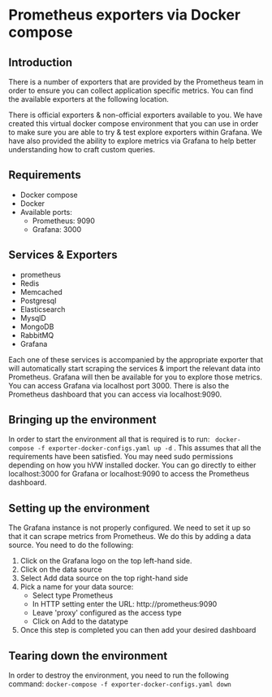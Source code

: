 # Prometheus exporters via Docker compose

## Introduction

There is a number of exporters that are provided by the Prometheus team in order to ensure you can collect application specific metrics. You can find the available exporters at the following location.

There is official exporters & non-official exporters available to you. We have created this virtual docker compose environment that you can use in order to make sure you are able to try & test explore exporters within Grafana. We have also provided the ability to explore metrics via Grafana to help better understanding how to craft custom queries.

## Requirements

 * Docker compose 
 * Docker 
 * Available ports:
    * Prometheus: 9090
    * Grafana: 3000

## Services & Exporters

 * prometheus
 * Redis
 * Memcached
 * Postgresql
 * Elasticsearch
 * MysqlD
 * MongoDB
 * RabbitMQ
 * Grafana

Each one of these services is accompanied by the appropriate exporter that will automatically start scraping the services & import the relevant data into Prometheus. Grafana will then be available for you to explore those metrics. You can access Grafana via localhost port 3000. There is also the Prometheus dashboard that you can access via localhost:9090.

## Bringing up the environment

In order to start the environment all that is required is to run:    ``` docker-compose -f exporter-docker-configs.yaml up -d``` .
This assumes that all the requirements have been satisfied. You may need sudo permissions depending on how you hVW installed docker. You can go directly to either localhost:3000 for Grafana or localhost:9090 to access the Prometheus dashboard.

## Setting up the environment

The Grafana instance is not properly configured. We need to set it up so that it can scrape metrics from Prometheus. We do this by adding a data source. You need to do the following:
1. Click on the Grafana logo on the top left-hand side. 
2. Click on the data source 
3. Select Add data source on the top right-hand side
4. Pick a name for your data source:
    * Select type Prometheus
    * In HTTP setting enter the URL: http://prometheus:9090
    * Leave 'proxy' configured as the access type
    * Click on Add to the datatype
5. Once this step is completed you can then add your desired dashboard

## Tearing down the environment

In order to destroy the environment, you need to run the following command: ``` docker-compose -f exporter-docker-configs.yaml down ```  